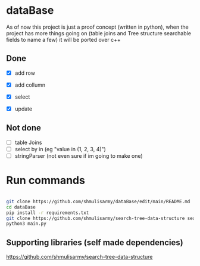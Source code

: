 # dataBase


As of now this project is just a proof concept (written in python), when the project has more things going on (table joins and Tree structure searchable fields to name a few) it will be ported over c++



## Done
- [x] add row
- [x] add collumn
- [x] select
- [x] update


## Not done
- [ ] table Joins
- [ ] select by in (eg "value in (1, 2, 3, 4)")
- [ ] stringParser (not even sure if im going to make one)

# Run commands
```bash

git clone https://github.com/shmulisarmy/dataBase/edit/main/README.md
cd dataBase
pip install -r requirements.txt
git clone https://github.com/shmulisarmy/search-tree-data-structure search_tree_data_structure
python3 main.py

```


## Supporting libraries (self made dependencies)
https://github.com/shmulisarmy/search-tree-data-structure
